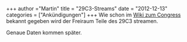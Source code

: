 +++
author ="Martin"
title = "29C3-Streams"
date = "2012-12-13"
categories = ["Ankündigungen"]
+++
Wie schon im [Wiki zum Congress](https://events.ccc.de/congress/2012/wiki/Congress_everywhere#Ulm.2C_Freiraum) bekannt gegeben wird der Freiraum Teile des 29C3 streamen.

Genaue Daten kommen später.
